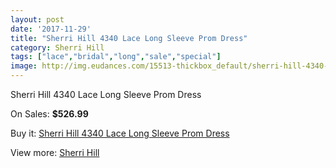 ```yaml
---
layout: post
date: '2017-11-29'
title: "Sherri Hill 4340 Lace Long Sleeve Prom Dress"
category: Sherri Hill
tags: ["lace","bridal","long","sale","special"]
image: http://img.eudances.com/15513-thickbox_default/sherri-hill-4340-lace-long-sleeve-prom-dress.jpg
---
```

Sherri Hill 4340 Lace Long Sleeve Prom Dress

On Sales: **$526.99**
<a href="https://www.eudances.com/en/sherri-hill/4585-sherri-hill-4340-lace-long-sleeve-prom-dress.html"><amp-img layout="responsive" width="600" height="600" src="//img.eudances.com/15513-thickbox_default/sherri-hill-4340-lace-long-sleeve-prom-dress.jpg" alt="Sherri Hill 4340 Lace Long Sleeve Prom Dress 0" /></a>
<a href="https://www.eudances.com/en/sherri-hill/4585-sherri-hill-4340-lace-long-sleeve-prom-dress.html"><amp-img layout="responsive" width="600" height="600" src="//img.eudances.com/15515-thickbox_default/sherri-hill-4340-lace-long-sleeve-prom-dress.jpg" alt="Sherri Hill 4340 Lace Long Sleeve Prom Dress 1" /></a>
<a href="https://www.eudances.com/en/sherri-hill/4585-sherri-hill-4340-lace-long-sleeve-prom-dress.html"><amp-img layout="responsive" width="600" height="600" src="//img.eudances.com/15514-thickbox_default/sherri-hill-4340-lace-long-sleeve-prom-dress.jpg" alt="Sherri Hill 4340 Lace Long Sleeve Prom Dress 2" /></a>

Buy it: [Sherri Hill 4340 Lace Long Sleeve Prom Dress](https://www.eudances.com/en/sherri-hill/4585-sherri-hill-4340-lace-long-sleeve-prom-dress.html "Sherri Hill 4340 Lace Long Sleeve Prom Dress")

View more: [Sherri Hill](https://www.eudances.com/en/80-Sherri-Hill "Sherri Hill")